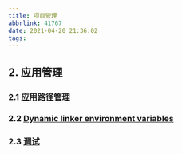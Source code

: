 ```yaml
---
title: 项目管理
abbrlink: 41767
date: 2021-04-20 21:36:02
tags:
---
```


## 2. 应用管理

### 2.1 [应用路径管理](https://wincent.com/wiki/%40executable_path%2C_%40load_path_and_%40rpath)

### 2.2 [Dynamic linker environment variables](https://developer.apple.com/library/archive/technotes/tn2239/_index.html#//apple_ref/doc/uid/DTS40010638-CH1-SUBSECTION21)

### 2.3 [调试](https://developer.apple.com/support/debugging/)
